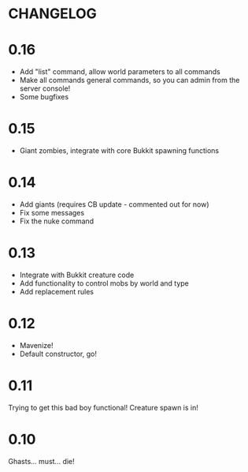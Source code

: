 # CHANGELOG

# 0.16

 - Add "list" command, allow world parameters to all commands
 - Make all commands general commands, so you can admin from the server console!
 - Some bugfixes

# 0.15

 - Giant zombies, integrate with core Bukkit spawning functions

# 0.14

 - Add giants (requires CB update - commented out for now)
 - Fix some messages
 - Fix the nuke command

# 0.13

 - Integrate with Bukkit creature code
 - Add functionality to control mobs by world and type
 - Add replacement rules

# 0.12

 - Mavenize!
 - Default constructor, go!

# 0.11

Trying to get this bad boy functional! Creature spawn is in!

# 0.10

Ghasts... must... die!